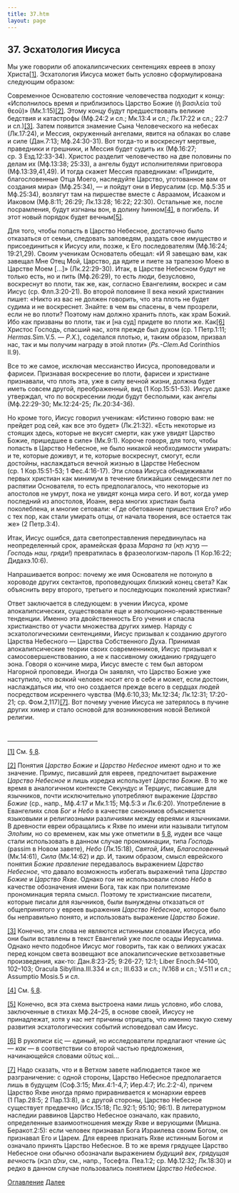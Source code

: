```yaml
---
title: 37.htm
layout: page
---
```




<title>Руслан Хазарзар. Сын Человеческий. Глава тридцать седьмая</title>


<h2>37. Эсхатология Иисуса</h2>

<p>Мы уже говорили об апокалипсических сентенциях евреев в эпоху Христа<a
href="#_ftn1" name="_ftnref1">[1]</a>. Эсхатология Иисуса может быть условно
сформулирована следующим образом:</p>

<p>Современное Основателю состояние человечества подходит к концу: «Исполнилось
время и приблизилось Царство Божие (<span
class=g>&#7969;&nbsp;&#946;&#945;&#963;&#953;&#955;&#949;&#943;&#945;
&#964;&#959;&#8166; &#952;&#949;&#959;&#8166;</span>)» (Мк.1:15)<a
href="#_ftn2" name="_ftnref2">[2]</a>. Этому концу будут предшествовать великие
бедствия и катастрофы (Мф.24:2 и&nbsp;сл.; Мк.13:4 и&nbsp;сл.; Лк.17:22
и&nbsp;сл.; 22:7 и&nbsp;сл.)<a href="#_ftn3" name="_ftnref3">[3]</a>. Затем
появится знамение Сына Человеческого на небесах (Лк.17:24), и Мессия,
окруженный ангелами, явится на облаках во славе и силе (Дан.7:13; Мф.24:30-31).
Вот тогда-то и воскреснут мертвые, праведники и грешники, и Мессия будет судить
их (Мф.16:27; ср.&nbsp;3&nbsp;Езд.12:33-34). Христос разделит человечество на
две половины по делам их (Мф.13:38; 25:33), а ангелы будут исполнителями
приговора (Мф.13:39,41,49). И тогда скажет Мессия праведникам: «Приидите,
благословенные Отца Моего, наследуйте Царство, уготованное вам от создания
мира» (Мф.25:34), — и пойдут они в Иерусалим (ср.&nbsp;Мф.5:35 и Мф.25:34),
возлягут там на пиршестве вместе с Авраамом, Исааком и Иаковом (Мф.8:11; 26:29;
Лк.13:28; 16:22; 22:30). Остальные же, после посрамления, будут изгнаны вон, в
долину hинном<a href="#_ftn4" name="_ftnref4">[4]</a>, в погибель. И этот новый
порядок будет вечным<a href="#_ftn5" name="_ftnref5">[5]</a>.</p>

<p>Для того, чтобы попасть в Царство Небесное, достаточно было отказаться от
семьи, следовать заповедям, раздать свое имущество и присоединиться к Иисусу
или, позже, к Его последователям (Мф.16:24; 19:21,29). Своим ученикам
Основатель обещал: «И Я завещаю вам, как завещал Мне Отец Мой, Царство, да
ядите и пиете за трапезою Моею в Царстве Моем&nbsp;[...]» (Лк.22:29-30). Итак,
в Царстве Небесном будут не только есть, но и пить (Мф.26:29), то есть люди,
безусловно, воскреснут во плоти, так же, как, согласно Евангелиям, воскрес и
сам Иисус (ср.&nbsp;Флп.3:20-21). Во второй половине II&nbsp;века некий
христианин пишет: «Никто из вас не должен говорить, что эта плоть не будет
судима и не воскреснет. Знайте: в чем вы спасены, в чем прозрели, если не во
плоти? Поэтому нам должно хранить плоть, как храм Божий. Ибо как призваны во
плоти, так и [на&nbsp;суд] придете во плоти же. Как<a href="#_ftn6"
name="_ftnref6">[6]</a> Христос Господь, спасший нас, хотя прежде был духом
(ср.&nbsp;1&nbsp;Петр.1:11; <i>Hermas.</i>Sim.V.5. — <i>Р.Х.</i>), соделался
плотью, и, таким образом, призвал нас, так и мы получим награду в этой плоти»
(<i>Ps.-Clem.</i>Ad Corinthios II.9).</p>

<p>Все то же самое, исключая мессианство Иисуса, проповедовали и фарисеи.
Признавая воскресение во плоти, фарисеи и христиане признавали, что плоть эта,
уже в силу вечной жизни, должна будет иметь совсем другой, преображенный, вид
(1&nbsp;Кор.15:51-53). Иисус даже утверждал, что по воскресении люди будут
бесполыми, как ангелы (Мф.22:29-30; Мк.12:24-25; Лк.20:34-36).</p>

<p>Но кроме того, Иисус говорил ученикам: «Истинно говорю вам: не прейдет род
сей, как все это будет» (Лк.21:32). «Есть некоторые из стоящих здесь, которые
не вкусят смерти, как уже увидят Царство Божие, пришедшее в силе» (Мк.9:1).
Короче говоря, для того, чтобы попасть в Царство Небесное, не было никакой
необходимости умирать: и те, которые доживут, и те, которые воскреснут, смогут,
если достойны, наслаждаться вечной жизнью в Царстве Небесном
(ср.&nbsp;1&nbsp;Кор.15:51-53; 1&nbsp;Фес.4:16-17). Эти слова Иисуса
обнадеживали первых христиан как минимум в течение ближайших семидесяти лет по
распятии Основателя, то есть предполагалось, что некоторые из апостолов не
умрут, пока не увидят конца мира сего. И вот, когда умер последний из
апостолов, Иоанн, вера многих христиан была поколеблена, и многие сетовали:
«Где обетование пришествия Его? ибо с тех пор, как стали умирать отцы, от
начала творения, все остается так же» (2&nbsp;Петр.3:4).</p>

<p>Итак, Иисус ошибся, дата светопреставления передвинулась на неопределенный
срок, арамейская фраза <i>Марана та</i> (<span
dir=RTL>&#1502;&#1464;&#1512;&#1463;&#1504;&#1464;&#1488;&nbsp;&#1514;&#1468;&#1464;&#1488;</span><span
dir=LTR></span><span dir=LTR></span> — <i>Господь наш, гряди!</i>) превратилась
в фразеологизм-пароль (1&nbsp;Кор.16:22; Дидахэ.10:6).</p>

<p>Напрашивается вопрос: почему же имя Основателя не потонуло в хороводе других
сектантов, проповедующих близкий конец света? Как объяснить веру второго,
третьего и последующих поколений христиан?</p>

<p>Ответ заключается в следующем: в учении Иисуса, кроме апокалипсических,
существовали еще и эволюционно-нравственные тенденции. Именно эта
двойственность Его учения и спасла христианство от участи множества других
химер. Наряду с эсхатологическими сентенциями, Иисус призывал к созданию
другого Царства Небесного — Царства Собственного Духа. Принимая
апокалипсические теории своих современников, Иисус призывал к
самосовершенствованию, а не к пассивному ожиданию грядущего эона. Говоря о
кончине мира, Иисус вместе с тем был автором Нагорной проповеди. Иногда Он
заявлял, что Царство Божие уже наступило, что всякий человек носит его в себе и
может, если достоин, наслаждаться им, что оно создается прежде всего в сердцах
людей посредством искреннего чувства (Мф.6:10,33; Мк.12:34; Лк.12:31; 17:20-21;
ср.&nbsp;Фом.2,117)<a href="#_ftn7" name="_ftnref7">[7]</a>. Вот почему учение
Иисуса не затерялось в пучине других химер и стало основой для возникновения
новой Великой религии.</p>

<p>&nbsp;</p>

<hr align="left" width="40%">

<p class=s><a href="#_ftnref1" name="_ftn1">[1]</a> См. <a
href="08">§ 8</a>.</p>

<p class=s><a href="#_ftnref2" name="_ftn2">[2]</a> Понятия <i>Царство
Божие</i> и <i>Царство Небесное</i> имеют одно и то же значение. Примус,
писавший для евреев, предпочитает выражение <i>Царство Небесное</i> и лишь
изредка использует <i>Царство Божие</i>. В то же время в аналогичном контексте
Секундус и Терциус, писавшие для язычников, почти исключительно употребляют
выражение <i>Царство Божие</i> (ср.,&nbsp;напр.,&nbsp;Мф.4:17 и Мк.1:15; Мф.5:3
и Лк.6:20). Употребление в Евангелиях слов <i>Бог</i> и <i>Небо</i> в качестве
синонимов объясняется языковыми и религиозными различиями между евреями и
язычниками. В древности евреи обращались к Яхве по имени или называли титулом
<i>Элоhим</i>, но со временем, как мы уже отметили в <a
href="08">§&nbsp;8</a>, иудеи все чаще стали использовать в данном случае
прономинации, типа <i>Господь</i> (passim в Новом завете), <i>Небо</i>
(Лк.15:18), <i>Святой</i>, <i>Имя</i>, <i>Благословенный</i> (Мк.14:61),
<i>Сила</i> (Мк.14:62) и&nbsp;др. И, таким образом, смысл еврейского понятия
<i>Божие правление</i> передавалось выражением <i>Царство Небесное</i>, что
давало возможность избегать выражений типа <i>Царство Божие</i> и <i>Царство
Яхве</i>. Однако гои не использовали слово <i>Небо</i> в качестве обозначения
имени Бога, так как при политеизме прономинация теряла смысл. Поэтому те
христианские писатели, которые писали для язычников, были вынуждены отказаться
от общепринятого у евреев выражения <i>Царство Небесное</i>, которое было бы
неправильно понято, и использовать выражение <i>Царство Божие</i>.</p>

<p class=s><a href="#_ftnref3" name="_ftn3">[3]</a> Конечно, эти слова не
являются истинными словами Иисуса, ибо они были вставлены в текст Евангелий уже
после осады Иерусалима. Однако нечто подобное Иисус мог говорить, так как о
великих ужасах перед концом света возвещают все апокалипсические ветхозаветные
произведения, как-то: Дан.8:23-25; 9:26-27; 12:1; Liber Enoch.94&#150;100,
102&#150;103; Oracula Sibyllina.III.334 и&nbsp;сл.; III.633 и&nbsp;сл.;
IV.168 и&nbsp;сл.; V.511 и&nbsp;сл.; Assumptio Mosis.5 и&nbsp;сл.</p>

<p class=s><a href="#_ftnref4" name="_ftn4">[4]</a> См. <a
href="08">§ 8</a>.</p>

<p class=s><a href="#_ftnref5" name="_ftn5">[5]</a> Конечно, вся эта схема
выстроена нами лишь условно, ибо слова, заключенные в стихах Мф.24–25, в основе
своей, Иисусу не принадлежат, хотя у нас нет причины отрицать, что именно такую
схему развития эсхатологических событий исповедовал сам Иисус.</p>

<p class=s><a href="#_ftnref6" name="_ftn6">[6]</a> В рукописи <span
class=g>&#949;&#7984;&#962;</span> — <i>единый</i>, но исследователи предлагают
чтение <span class=g>&#8033;&#962;</span> — <i>как</i> — в соответствии со
второй частью предложения, начинающейся словами <span
class=g>&#959;&#8020;&#964;&#969;&#962;&nbsp;&#954;&#945;&#8054;...</span></p>

<p class=s><a href="#_ftnref7" name="_ftn7">[7]</a> Надо сказать, что и в
Ветхом завете наблюдается такое же разграничение: с одной стороны, Царство
Небесное предполагается лишь в будущем (Соф.3:15; Мих.4:1-4,7; Иер.4:7;
Ис.2:2-4), причем Царство Яхве иногда прямо приравнивается к монархии евреев
(1&nbsp;Пар.28:5; 2&nbsp;Пар.13:8), а с другой стороны, Царство Небесное
существует предвечно (Исх.15:18; Пс.92:1; 95:10; 96:1). В литературном наследии
раввинов Царство Небесное означало, как правило, определенные взаимоотношения
между Яхве и верующими (Мишна. Беракот.2:5): если человек признавал Бога
Израилева своим Богом, он признавал Его и Царем. Для евреев признать Яхве
истинным Богом и означало принять Царство Небесное. В то же время грядущее
Царство Небесное они обычно обозначали выражением <i>будущий век</i>,
<i>грядущая вечность</i> (<span
dir=rtl>&#1506;&#1493;&#1500;&#1501;&nbsp;&#1492;&#1489;&#1488;</span><span
dir=ltr></span><span dir=ltr></span>,
см., напр., Тосефта. Пеа.1:2; ср.&nbsp;Мф.12:32; Лк.18:30) и редко в данном
случае пользовались понятием <i>Царство Небесное</i>.</p>

<a href="index">Оглавление</a> <a href="38">Далее</a>

